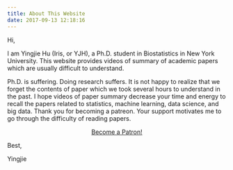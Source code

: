 ```yaml
---
title: About This Website
date: 2017-09-13 12:18:16
---
```

Hi, 

I am Yingjie Hu (Iris, or YJH), a Ph.D. student in Biostatistics in New York University. This website provides videos of summary of academic papers which are usually difficult to understand.

Ph.D. is suffering. Doing research suffers. It is not happy to realize that we forget the contents of paper which we took several hours to understand in the past. I hope videos of paper summary decrease your time and energy to recall the papers related to statistics, machine learning, data science, and big data.  Thank you for becoming a patreon. Your support motivates me to go through the difficulty of reading papers.

<center><a href="https://www.patreon.com/bePatron?u=8494285" data-patreon-widget-type="become-patron-button">Become a Patron!</a><script async src="https://c6.patreon.com/becomePatronButton.bundle.js"></script></center>

Best,

Yingjie

